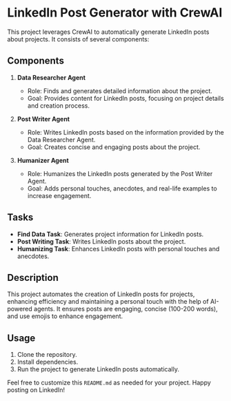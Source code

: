 # LinkedIn Post Generator with CrewAI

This project leverages CrewAI to automatically generate LinkedIn posts about projects. It consists of several components:

## Components

1. **Data Researcher Agent**
   - Role: Finds and generates detailed information about the project.
   - Goal: Provides content for LinkedIn posts, focusing on project details and creation process.

2. **Post Writer Agent**
   - Role: Writes LinkedIn posts based on the information provided by the Data Researcher Agent.
   - Goal: Creates concise and engaging posts about the project.

3. **Humanizer Agent**
   - Role: Humanizes the LinkedIn posts generated by the Post Writer Agent.
   - Goal: Adds personal touches, anecdotes, and real-life examples to increase engagement.

## Tasks

- **Find Data Task**: Generates project information for LinkedIn posts.
- **Post Writing Task**: Writes LinkedIn posts about the project.
- **Humanizing Task**: Enhances LinkedIn posts with personal touches and anecdotes.

## Description

This project automates the creation of LinkedIn posts for projects, enhancing efficiency and maintaining a personal touch with the help of AI-powered agents. It ensures posts are engaging, concise (100-200 words), and use emojis to enhance engagement.

## Usage

1. Clone the repository.
2. Install dependencies.
3. Run the project to generate LinkedIn posts automatically.

Feel free to customize this `README.md` as needed for your project. Happy posting on LinkedIn!
